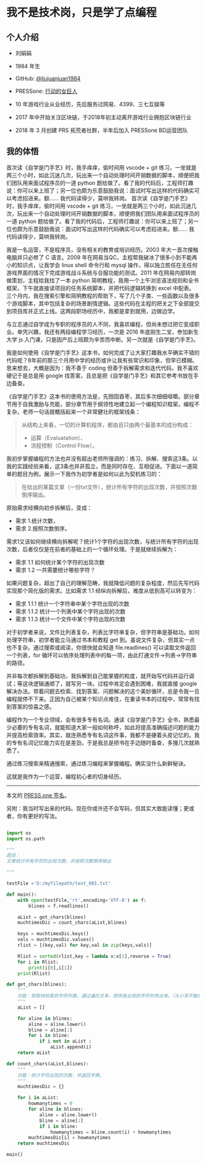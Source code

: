 # 我不是技术岗，只是学了点编程

## 个人介绍

- 刘娟娟

- 1984 年生

- GitHub: [@liujuanjuan1984](https://github.com/liujuanjuan1984)

- PRESSone: [行动的女巨人](https://press.one/main/p/ed73e900e209def08ff03a2e3fadbac99af087c0)

- 10 年游戏行业从业经历，先后服务过网易、4399、三七互娱等

- 2017 年中开始关注区块链，于2018年初主动离开游戏行业拥抱区块链行业

- 2018 年 3 月创建 PRS 拓荒者社群，半年后加入 PRESSone BD运营团队

## 我的体悟

首次读《自学是门手艺》时，我手痒痒，偷时间用 vscode + git 练习，一坐就是两三个小时，如此沉迷几次，玩出来一个自动处理时间开销数据的脚本，顺便把我们团队用来面试程序员的一道 python 题给做了。看了我的代码后，工程师打趣说：你可以来上班了；另一位也颇为乐意鼓励我说：面试时写出这样的代码确实可以考虑招进来。额…… 我代码读得少，莫哄我转岗。
首次读《自学是门手艺》时，我手痒痒，偷时间用 vscode + git 练习，一坐就是两三个小时，如此沉迷几次，玩出来一个自动处理时间开销数据的脚本，顺便把我们团队用来面试程序员的一道 python 题给做了。看了我的代码后，工程师打趣说：你可以来上班了；另一位也颇为乐意鼓励我说：面试时写出这样的代码确实可以考虑招进来。额…… 我代码读得少，莫哄我转岗。

我是一名运营，不是程序员，没有相关的教育或培训经历。2003 年大一首次接触电脑并只必修了 C 语言。2009 年在网易当QC，主程帮我破冰了很多小到不能再小的知识点，让我学会 linux shell 命令行和 mysql 操作，得以独立胜任在无任何游戏界面的情况下完成游戏战斗系统与合服功能的测试。2011 年在网易内部转岗做策划，主程给我找了一本 python 简明教程，我用一个上午浏览语法规则和全书框架，下午就直接读项目的任务系统脚本，并把代码逻辑转换到 excel 中配表。三个月内，我在搜索引擎和简明教程的帮助下，写了几个子类、一些函数以及很多个游戏脚本，其中包括复杂的场景剧情逻辑。这些代码在主程的把关之下全部提交到项目库并正式上线。这两段职场经历中，我都是拿到就用，边做边学。

与立志通过自学成为专职的程序员的人不同，我喜欢编程，但尚未想过把它变成职业。单凭兴趣，我还有两段编程学习经历，一次是 2016 年底刚生二宝，参加新生大学 js 入门课，只是因产后上班颇为辛苦而中断。另一次就是《自学是门手艺》。

我是如何使用《自学是门手艺》这本书，如何完成了让大家打趣我水平确实不错的代码呢？8年前的那三个月用中学的经历或许让我有些常识和印象，但早已模糊。思来想去，大概是因为：我不善于 coding 但善于拆解需求和迭代代码，我不喜欢硬记于是总是用 google 找答案，且总是把《自学是门手艺》和其它参考书放在手边备查。

《自学是门手艺》这本书的使用方法是，先囫囵吞枣，其后多次细细咀嚼。部分章节用于自我激励与充能，部分章节用于纲领性地建立起一个编程知识框架。编程不复杂，老师一句话就概括起来一个非常健壮的框架线条：

> 从结构上来看，一切的计算机程序，都由且只由两个最基本的成分构成：
> - 运算（Evaluatation）、
> - 流程控制（Control Flow）。

我初步掌握编程的方法也并没有超出老师所强调的：练习、拆解、搜索这3条。以我的实践经验来看，这3条也并非孤立，而是同时存在、互相促进。下面以一道简单的题目为例，展示一下我作为初学者是如何以此为契机练习的：

> 在给出的某篇文章（一份txt文件），统计所有字符的出现次数，并按照次数倒序输出。

原始需求经横向初步拆解后，变成：
- 需求 1.统计次数，
- 需求 2.按照次数倒序。

需求1又该如何继续横向拆解呢？统计1个字符的出现次数，与统计所有字符的出现次数，后者仅仅是在前者的基础上的一个循环处理。于是就继续拆解为：

- 需求 1.1 如何统计某个字符的出现次数
- 需求 1.2 一共需要统计哪些字符？

如果问题复杂，超出了自己的理解范畴，我就降低问题的复杂程度，然后先写代码实现那个简化版的需求。比如需求 1.1 经纵向拆解后，难度从低到高可以转变为：

- 需求 1.1.1 统计一个字符串中某个字符出现的次数
- 需求 1.1.2 统计一个列表中某个字符出现的次数
- 需求 1.1.3 统计一个文件中某个字符出现的次数

对于初学者来说，文件比列表复杂，列表比字符串复杂，但字符串是基础功。如何处理字符串，初学者能立马通过书本和教程 get 到。虽说文件复杂，但其实一点也不复杂。通过搜索或阅读，你很快就会知道 file.readlines() 可以读取文件返回一个列表，for 循环可以依序处理列表中的每一项，由此打通文件→列表→字符串的路径。

并非每次都拆解到基础功，我拆解到自己能掌握的粒度，就开始写代码并运行调试；等这块逻辑通顺了，就写另一块。过程中肯定会遇到困难，我就直接 google 解决办法。带着问题去检索、找到答案、问题解决的这个美妙循环，总是令我一旦编程就停不下来。正因为自己被某个知识点难住，在重读书本的过程中，常常有找到答案的惊喜之感。

编程作为一个专业领域，会有很多专有名词。通读《自学是门手艺》全书，熟悉最少必要的专有名词，就能知道大家一般如何称呼，如此将提高准确描述问题的能力并提高检索效率。其实，就连熟悉专有名词这件事，我都不是硬着头皮记忆的。我的专有名词记忆能力实在是差劲，于是我总是把书在手边随时备查，多搜几次就熟悉了。

通过练习搜索来精通搜索，通过练习编程来掌握编程。确实没什么新鲜秘诀。

这就是我作为一个运营，编程初心者的切身经历。

---

本文的 [PRESS.one 签名](https://press.one/file/v?s=b54fadaeaa3f6dd3f1fb9eedc1a142b91f7b3271b2b81e2141d5243b49e6139531ad25694e973b22b1b9e6427b9adc4692d78604d7018d12d998d8719a551ea20&h=70e40ae7bfcdf876bade2b9c0c0174a6be8ed86fc47a11439270c65585a7ca09&a=ed73e900e209def08ff03a2e3fadbac99af087c0&f=P1&v=3)。

另附：我当时写出来的代码。现在你或许还不会写码，但其实大致能读懂；更或者，你有更好的写法。

```python

import os
import os.path

"""
题目：
文章统计所有字符的出现次数，并按照次数倒序输出

"""

testFile ='D:/myfilepath/text_001.txt'

def main():
    with open(testFile,'rt',encoding='UTF-8') as f:
        blines = f.readlines()

    aList = get_chars(blines)
    muchtimesDic = count_chars(aList,blines)

    keys = muchtimesDic.keys()
    vals = muchtimesDic.values()
    rlist = [(key,val) for key,val in zip(keys,vals)]

    Rlist = sorted(rlist,key = lambda x:x[1],reverse = True)
    for i in Rlist:
        print(i[0],i[1])
    print(Rlist)

def get_chars(blines):
    """
    功能：获取待检索的字符列表。通过遍历文本，把所有出现的字符列举出来。（大小写不敏感）
    """
    aList = []

    for aline in blines:
        aline = aline.lower()
        bline = aline[:]
        for i in bline:
            if i not in aList :
                aList.append(i)
    return aList

def count_chars(aList,blines):
    """
    功能：统计字符出现的次数，并返回字典。
    """
    muchtimesDic = {}

    for i in aList:
        howmanytimes = 0
        for aline in blines:
            aline = aline.lower()
            bline = aline[:]
            if i in bline:
                howmanytimes = bline.count(i) + howmanytimes
        muchtimesDic[i] = howmanytimes
    return muchtimesDic

main()

```

